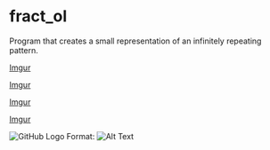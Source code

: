 # fract_ol
Program that creates a small representation of an infinitely repeating pattern.

[Imgur](https://i.imgur.com/KJDLSkk.png)

[Imgur](https://i.imgur.com/oHOfKFY.png)

[Imgur](https://i.imgur.com/dpwUI7g.png)

[Imgur](https://i.imgur.com/7fB5i5q.png)

![GitHub Logo](https://i.imgur.com/7fB5i5q.png)
Format: ![Alt Text](url)
